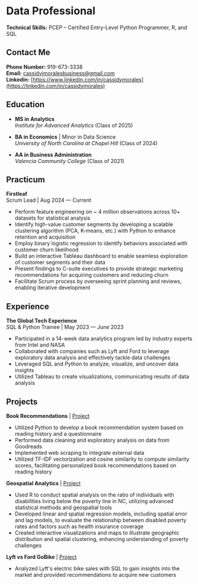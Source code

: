 # Data Professional

**Technical Skills:** PCEP – Certified Entry-Level Python Programmer, R, and SQL
## Contact Me
**Phone Number:** 919-673-3338  
**Email:** cassidyjmoralesbusiness@gmail.com  
**Linkedin:** [https://www.linkedin.com/in/cassidymorales](https://linkedin.com/in/cassidymorales)

## Education  
- **MS in Analytics**  
  *Institute for Advanced Analytics*  (Class of 2025)

- **BA in Economics** | Minor in Data Science  
  *University of North Carolina at Chapel Hill*  (Class of 2024)

- **AA in Business Administration**  
  *Valencia Community College*  (Class of 2021)

## Practicum
**Firstleaf**  
Scrum Lead |	Aug 2024 — Current

- Perform feature engineering on ~ 4 million observations across 10+ datasets for statistical analysis
- Identify high-value customer segments by developing a scalable clustering algorithm (PCA, K-means, etc.) with Python to enhance retention and acquisition
- Employ binary logistic regression to identify behaviors associated with customer churn likelihood
- Build an interactive Tableau dashboard to enable seamless exploration of customer segments and their data
- Present findings to C-suite executives to provide strategic marketing recommendations for acquiring customers and reducing churn
- Facilitate Scrum process by overseeing sprint planning and reviews, enabling iterative development

## Experience
**The Global Tech Experience**  
SQL & Python Trainee |	May 2023 — June 2023
- Participated in a 14-week data analytics program led by industry experts from Intel and NASA
-	Collaborated with companies such as Lyft and Ford to leverage exploratory data analysis and effectively tackle data challenges
-	Leveraged SQL and Python to analyze, visualize, and uncover data insights
-	Utilized Tableau to create visualizations, communicating results of data analysis


## Projects
**Book Recommendations** | [Project](https://colab.research.google.com/drive/1ibTgAhn_5KpIdtJqi2z3aTFD0e5NqrCJ?usp=sharing)
-	Utilized Python to develop a book recommendation system based on reading history and a questionnaire
-	Performed data cleaning and exploratory analysis on data from Goodreads
-	Implemented web scraping to integrate external data
-	Utilized TF-IDF vectorization and cosine similarity to compute similarity scores, facilitating personalized book recommendations based on reading history


**Geospatial Analytics** | [Project](Geospatial.html)
- Used R to conduct spatial analysis on the ratio of individuals with disabilities living below the poverty line in NC, utilizing advanced statistical methods and geospatial tools
-	Developed linear and spatial regression models, including spatial error and lag models, to evaluate the relationship between disabled poverty rates and factors such as health insurance coverage
-	Created interactive visualizations and maps to illustrate geographic distribution and spatial clustering, enhancing understanding of poverty challenges
   

**Lyft vs Ford GoBike** | [Project](portfolio.pdf)  
- Analyzed Lyft's electric bike sales with SQL to gain insights into the market and provided recommendations to acquire new customers




